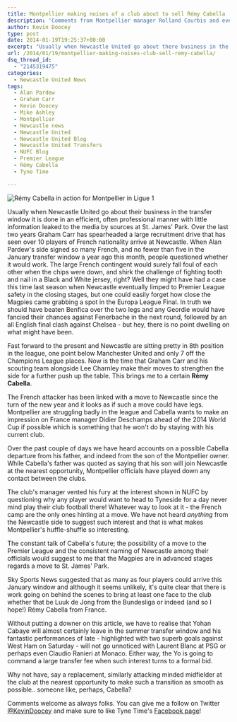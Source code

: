 ```yaml
---
title: Montpellier making noises of a club about to sell Rémy Cabella
description: 'Comments from Montpellier manager Rolland Courbis and even Rémy Cabella's father do nothing to play down the possibility of a move to Newcastle United..'
author: Kevin Doocey
type: post
date: 2014-01-19T19:25:37+00:00
excerpt: "Usually when Newcastle United go about there business in the transfer window it is done in an efficient, often professional manner with little information leaked to the media by sources at St. James' Park.."
url: /2014/01/19/montpellier-making-noises-club-sell-remy-cabella/
dsq_thread_id:
  - "2145319475"
categories:
  - Newcastle United News
tags:
  - Alan Pardew
  - Graham Carr
  - Kevin Doocey
  - Mike Ashley
  - Montpellier
  - Newcastle news
  - Newcastle United
  - Newcastle United Blog
  - Newcastle United Transfers
  - NUFC Blog
  - Premier League
  - Rémy Cabella
  - Tyne Time

---
```

![Rémy Cabella in action for Montpellier in Ligue 1](http://www.tynetime.com/wp-content/uploads/2014/06/Remy-Cabella-Montpellier-2014.jpg "Cabella - Eager for Newcastle move but Toon still pondering improved bid")

Usually when Newcastle United go about their business in the transfer window it is done in an efficient, often professional manner with little information leaked to the media by sources at St. James' Park. Over the last two years Graham Carr has spearheaded a large recruitment drive that has seen over 10 players of French nationality arrive at Newcastle. When Alan Pardew's side signed so many French, and no fewer than five in the January transfer window a year ago this month, people questioned whether it would work. The large French contingent would surely fall foul of each other when the chips were down, and shirk the challenge of fighting tooth and nail in a Black and White jersey, right? Well they might have had a case this time last season when Newcastle eventually limped to Premier League safety in the closing stages, but one could easily forget how close the Magpies  came grabbing a spot in the Europa League Final. In truth we should have beaten Benfica over the two legs and any Geordie would have fancied their chances against Fenerbache in the next round, followed by an all English final clash against Chelsea - but hey, there is no point dwelling on what might have been.

Fast forward to the present and Newcastle are sitting pretty in 8th position in the league, one point below Manchester United and only 7 off the Champions League places. Now is the time that Graham Carr and his scouting team alongside Lee Charnley make their moves to strengthen the side for a further push up the table. This brings me to a certain **Rémy Cabella**.

The French attacker has been linked with a move to Newcastle since the turn of the new year and it looks as if such a move could have legs. Montpellier are struggling badly in the league and Cabella wants to make an impression on France manager Didier Deschamps ahead of the 2014 World Cup if possible which is something that he won't do by staying with his current club.

Over the past couple of days we have heard accounts on a possible Cabella departure from his father, and indeed from the son of the Montpellier owner. While Cabella's father was quoted as saying that his son will join Newcastle at the nearest opportunity, Montpellier officials have played down any contact between the clubs.

The club's manager vented his fury at the interest shown in NUFC by questioning why any player would want to head to Tyneside for a day never mind play their club football there! Whatever way to look at it - the French camp are the only ones hinting at a move. We have not heard _anything_ from the Newcastle side to suggest such interest and that is what makes Montpellier's huffle-shuffle so interesting.

The constant talk of Cabella's future; the possibility of a move to the Premier League and the consistent naming of Newcastle among their officials would suggest to me that the Magpies are in advanced stages regards a move to St. James' Park.

Sky Sports News suggested that as many as four players could arrive this January window and although it seems unlikely, it's quite clear that there is work going on behind the scenes to bring at least one face to the club whether that be Luuk de Jong from the Bundesliga or indeed (and so I hope!) Rémy Cabella from France.

Without putting a downer on this article, we have to realise that Yohan Cabaye will almost certainly leave in the summer transfer window and his fantastic performances of late - highlighted with two superb goals against West Ham on Saturday - will not go unnoticed with Laurent Blanc at PSG or perhaps even Claudio Ranieri at Monaco. Either way, the Yo is going to command a large transfer fee when such interest turns to a formal bid.

Why not have, say a replacement, similarly attacking minded midfielder at the club at the nearest opportunity to make such a transition as smooth as possible.. someone like, perhaps, Cabella?

Comments welcome as always folks. You can give me a follow on Twitter [@KevinDoocey](https://twitter.com/kevindoocey "Kevin Doocey's Twitter") and make sure to like Tyne Time's [Facebook page](http://www.facebook.com/tynetime "Tyne Time Facebook")!
